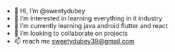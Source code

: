 - 👋 Hi, I’m @sweetydubey
- 👀 I’m interested in learning everything in it industry 
- 🌱 I’m currently learning java android flutter and react 
- 💞️ I’m looking to collaborate on projects
- 📫 reach me sweetydubey39@gmail.com

<!---
sweetydubey/sweetydubey is a ✨ special ✨ repository because its `README.md` (this file) appears on your GitHub profile.
You can click the Preview link to take a look at your changes.
--->
